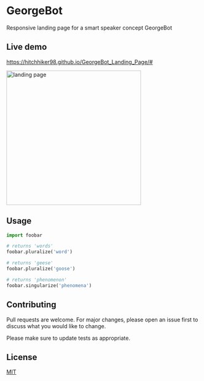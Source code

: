 # GeorgeBot

Responsive landing page for a smart speaker concept GeorgeBot

## Live demo
https://hitchhiker98.github.io/GeorgeBot_Landing_Page/#

<a href="https://hitchhiker98.github.io/GeorgeBot_Landing_Page/#"><img src="https://imgur.com/GN4wbZA" width="350" title="landing page"></a>


## Usage

```python
import foobar

# returns 'words'
foobar.pluralize('word')

# returns 'geese'
foobar.pluralize('goose')

# returns 'phenomenon'
foobar.singularize('phenomena')
```

## Contributing

Pull requests are welcome. For major changes, please open an issue first
to discuss what you would like to change.

Please make sure to update tests as appropriate.

## License

[MIT](https://choosealicense.com/licenses/mit/)
